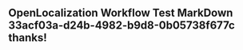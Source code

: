 <properties
ms.topic="hero-topic"
ms.test1="hero-topic"
ms.test2="test"/>

## OpenLocalization Workflow Test MarkDown 33acf03a-d24b-4982-b9d8-0b05738f677c thanks!
